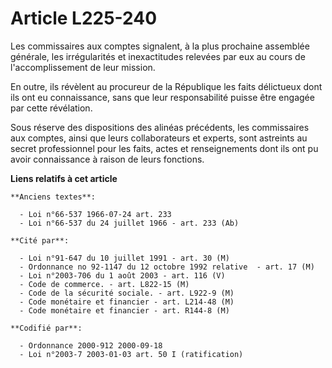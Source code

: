 # Article L225-240

Les commissaires aux comptes signalent, à la plus prochaine assemblée générale, les irrégularités et inexactitudes relevées
par eux au cours de l'accomplissement de leur mission.

En outre, ils révèlent au procureur de la République les faits délictueux dont ils ont eu connaissance, sans que leur
responsabilité puisse être engagée par cette révélation.

Sous réserve des dispositions des alinéas précédents, les commissaires aux comptes, ainsi que leurs collaborateurs et
experts, sont astreints au secret professionnel pour les faits, actes et renseignements dont ils ont pu avoir connaissance à
raison de leurs fonctions.

**Liens relatifs à cet article**

	**Anciens textes**:

	  - Loi n°66-537 1966-07-24 art. 233
	  - Loi n°66-537 du 24 juillet 1966 - art. 233 (Ab)

	**Cité par**:

	  - Loi n°91-647 du 10 juillet 1991 - art. 30 (M)
	  - Ordonnance no 92-1147 du 12 octobre 1992 relative  - art. 17 (M)
	  - Loi n°2003-706 du 1 août 2003 - art. 116 (V)
	  - Code de commerce. - art. L822-15 (M)
	  - Code de la sécurité sociale. - art. L922-9 (M)
	  - Code monétaire et financier - art. L214-48 (M)
	  - Code monétaire et financier - art. R144-8 (M)

	**Codifié par**:

	  - Ordonnance 2000-912 2000-09-18
	  - Loi n°2003-7 2003-01-03 art. 50 I (ratification)
